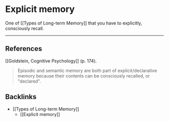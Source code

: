 # Explicit memory
One of [[Types of Long-term Memory]] that you have to explicitly, consciously recall.

---
## References
[[Goldstein, Cognitive Psychology]] (p. 174).
> Episodic and semantic memory are both part of explicit/declarative memory because their contents can be consciously recalled, or "declared".

## Backlinks
* [[Types of Long-term Memory]]
	* [[Explicit memory]]

<!-- #evergreen -->

<!-- {BearID:173B5A47-7FA0-4BFC-8CDB-3F4FBC86F242} -->
